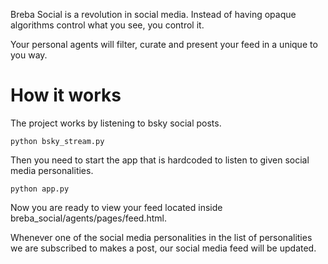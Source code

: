 Breba Social is a revolution in social media.
Instead of having opaque algorithms control what you see, you control it.

Your personal agents will filter, curate and present your feed in a unique to you way.


# How it works
The project works by listening to bsky social posts.

```shell
python bsky_stream.py
```

Then you need to start the app that is hardcoded to listen to given social media personalities.
```shell
python app.py
```

Now you are ready to view your feed located inside breba_social/agents/pages/feed.html.

Whenever one of the social media personalities in the list of personalities we are subscribed to makes a post, our social media feed will be updated.


